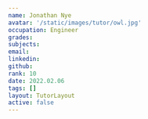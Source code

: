 ```yaml
---
name: Jonathan Nye
avatar: '/static/images/tutor/owl.jpg'
occupation: Engineer
grades:
subjects:
email:
linkedin:
github:
rank: 10
date: 2022.02.06
tags: []
layout: TutorLayout
active: false
---
```

